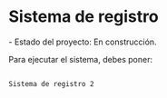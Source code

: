 <h1>Sistema de registro</h1>
- Estado del proyecto: En construcción.

Para ejecutar el sistema, debes poner:

```npm install react´´´

Sistema de registro 2

